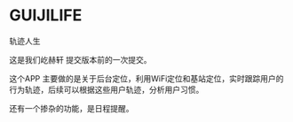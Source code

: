 # GUIJILIFE
轨迹人生


这是我们屹赫轩 提交版本前的一次提交。

这个APP 主要做的是关于后台定位，利用WiFi定位和基站定位，实时跟踪用户的行为轨迹，后续可以根据这些用户轨迹，分析用户习惯。

还有一个掺杂的功能，是日程提醒。
